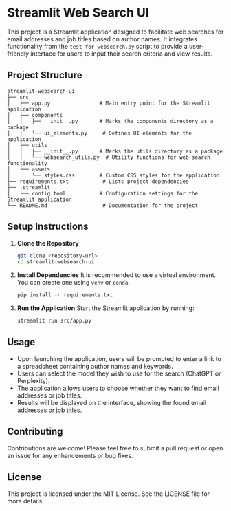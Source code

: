 # Streamlit Web Search UI

This project is a Streamlit application designed to facilitate web searches for email addresses and job titles based on author names. It integrates functionality from the `test_for_websearch.py` script to provide a user-friendly interface for users to input their search criteria and view results.

## Project Structure

```
streamlit-websearch-ui
├── src
│   ├── app.py                # Main entry point for the Streamlit application
│   ├── components
│   │   ├── __init__.py       # Marks the components directory as a package
│   │   └── ui_elements.py     # Defines UI elements for the application
│   ├── utils
│   │   ├── __init__.py       # Marks the utils directory as a package
│   │   └── websearch_utils.py  # Utility functions for web search functionality
│   └── assets
│       └── styles.css        # Custom CSS styles for the application
├── requirements.txt           # Lists project dependencies
├── .streamlit
│   └── config.toml           # Configuration settings for the Streamlit application
└── README.md                  # Documentation for the project
```

## Setup Instructions

1. **Clone the Repository**
   ```bash
   git clone <repository-url>
   cd streamlit-websearch-ui
   ```

2. **Install Dependencies**
   It is recommended to use a virtual environment. You can create one using `venv` or `conda`.
   ```bash
   pip install -r requirements.txt
   ```

3. **Run the Application**
   Start the Streamlit application by running:
   ```bash
   streamlit run src/app.py
   ```

## Usage

- Upon launching the application, users will be prompted to enter a link to a spreadsheet containing author names and keywords.
- Users can select the model they wish to use for the search (ChatGPT or Perplexity).
- The application allows users to choose whether they want to find email addresses or job titles.
- Results will be displayed on the interface, showing the found email addresses or job titles.

## Contributing

Contributions are welcome! Please feel free to submit a pull request or open an issue for any enhancements or bug fixes.

## License

This project is licensed under the MIT License. See the LICENSE file for more details.
